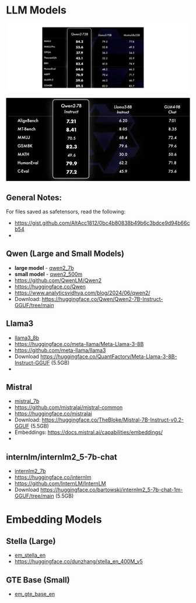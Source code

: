 # LLM Models

![A](imgs/image-56.png)

![B](imgs/qw_1-thumbnail.png)


## General Notes:

For files saved as safetensors, read the following: 
- https://gist.github.com/AltAcc1812/0bc4b80838b49b6c3bdce9d94b66cb54
- 

## Qwen (Large and Small Models)

- **large model** - [qwen2_7b](qwen2_7b/README.md)
- **small model** - [qwen2_500m](qwen2_500m/README.md)
- https://github.com/QwenLM/Qwen2
- https://huggingface.co/Qwen
- https://www.analyticsvidhya.com/blog/2024/06/qwen2/
- Download:  https://huggingface.co/Qwen/Qwen2-7B-Instruct-GGUF/tree/main

## Llama3

- [llama3_8b](llama3_8b/README.md)
- https://huggingface.co/meta-llama/Meta-Llama-3-8B
- https://github.com/meta-llama/llama3
- Download https://huggingface.co/QuantFactory/Meta-Llama-3-8B-Instruct-GGUF (5.5GB)
- 

## Mistral

- [mistral_7b](mistral_7b/README.md)
- https://github.com/mistralai/mistral-common
- https://huggingface.co/mistralai
- Download: https://huggingface.co/TheBloke/Mistral-7B-Instruct-v0.2-GGUF (5.5GB)
- Embeddings: https://docs.mistral.ai/capabilities/embeddings/
- 

## internlm/internlm2_5-7b-chat

- [internlm2_7b](internlm2_7b/README.md)
- https://huggingface.co/internlm
- https://github.com/InternLM/InternLM
- Download https://huggingface.co/bartowski/internlm2_5-7b-chat-1m-GGUF/tree/main (5.5GB)


# Embedding Models

## Stella (Large)

- [em_stella_en](em_stella_en/README.md)
- https://huggingface.co/dunzhang/stella_en_400M_v5

## GTE Base (Small)

- [em_gte_base_en](em_gte_base_en/README.md)

